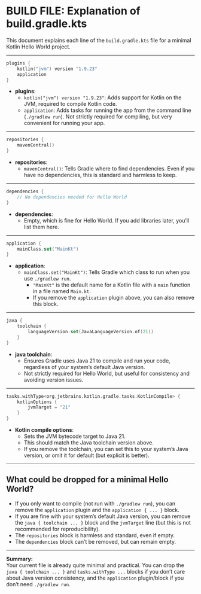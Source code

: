 # BUILD FILE: Explanation of build.gradle.kts

This document explains each line of the `build.gradle.kts` file for a minimal Kotlin Hello World project.

---

```kotlin
plugins {
    kotlin("jvm") version "1.9.23"
    application
}
```
- **plugins**:  
  - `kotlin("jvm") version "1.9.23"`: Adds support for Kotlin on the JVM, required to compile Kotlin code.  
  - `application`: Adds tasks for running the app from the command line (`./gradlew run`). Not strictly required for compiling, but very convenient for running your app.

---

```kotlin
repositories {
    mavenCentral()
}
```
- **repositories**:  
  - `mavenCentral()`: Tells Gradle where to find dependencies. Even if you have no dependencies, this is standard and harmless to keep.

---

```kotlin
dependencies {
    // No dependencies needed for Hello World
}
```
- **dependencies**:  
  - Empty, which is fine for Hello World. If you add libraries later, you’ll list them here.

---

```kotlin
application {
    mainClass.set("MainKt")
}
```
- **application**:  
  - `mainClass.set("MainKt")`: Tells Gradle which class to run when you use `./gradlew run`.  
    - `"MainKt"` is the default name for a Kotlin file with a `main` function in a file named `Main.kt`.
    - If you remove the `application` plugin above, you can also remove this block.

---

```kotlin
java {
    toolchain {
        languageVersion.set(JavaLanguageVersion.of(21))
    }
}
```
- **java toolchain**:  
  - Ensures Gradle uses Java 21 to compile and run your code, regardless of your system’s default Java version.
  - Not strictly required for Hello World, but useful for consistency and avoiding version issues.

---

```kotlin
tasks.withType<org.jetbrains.kotlin.gradle.tasks.KotlinCompile> {
    kotlinOptions {
        jvmTarget = "21"
    }
}
```
- **Kotlin compile options**:  
  - Sets the JVM bytecode target to Java 21.  
  - This should match the Java toolchain version above.  
  - If you remove the toolchain, you can set this to your system’s Java version, or omit it for default (but explicit is better).

---

## What could be dropped for a minimal Hello World?
- If you only want to compile (not run with `./gradlew run`), you can remove the `application` plugin and the `application { ... }` block.
- If you are fine with your system’s default Java version, you can remove the `java { toolchain ... }` block and the `jvmTarget` line (but this is not recommended for reproducibility).
- The `repositories` block is harmless and standard, even if empty.
- The `dependencies` block can’t be removed, but can remain empty.

---

**Summary:**  
Your current file is already quite minimal and practical. You can drop the `java { toolchain ... }` and `tasks.withType ...` blocks if you don’t care about Java version consistency, and the `application` plugin/block if you don’t need `./gradlew run`. 